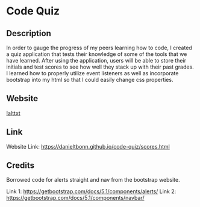 # Code Quiz

## Description

In order to gauge the progress of my peers learning how to code, I created a quiz application that tests their knowledge of some of the tools that we have learned. After using the application, users will be able to store their initials and test scores to see how well they stack up with their past grades. I learned how to properly utilize event listeners as well as incorporate bootstrap into my html so that I could easily change css properties.

## Website

[!alttxt](./assets/images/code-quiz-pic.png)

## Link

Website Link: https://danieltbonn.github.io/code-quiz/scores.html

## Credits

Borrowed code for alerts straight and nav from the bootstrap website.

Link 1: https://getbootstrap.com/docs/5.1/components/alerts/
Link 2: https://getbootstrap.com/docs/5.1/components/navbar/